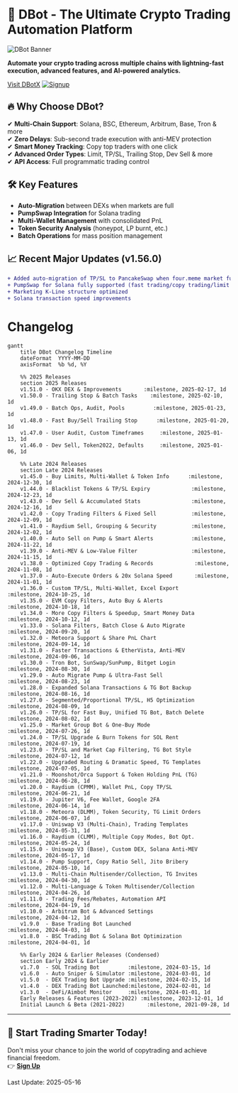 # 🚀 DBot - The Ultimate Crypto Trading Automation Platform

![DBot Banner](https://cdn.dbotx.com/image/defi_page_index_img_1.webp)

**Automate your crypto trading across multiple chains with lightning-fast execution, advanced features, and AI-powered analytics.**

[Visit DBotX](https://dbotx.com/?ref=83357810)
[![Signup](https://img.shields.io/badge/Signup-orange)](https://dbotx.com/?ref=83357810)

## 🔥 Why Choose DBot?

✔ **Multi-Chain Support**: Solana, BSC, Ethereum, Arbitrum, Base, Tron & more  
✔ **Zero Delays**: Sub-second trade execution with anti-MEV protection  
✔ **Smart Money Tracking**: Copy top traders with one click  
✔ **Advanced Order Types**: Limit, TP/SL, Trailing Stop, Dev Sell & more  
✔ **API Access**: Full programmatic trading control  

## 🛠️ Key Features

- **Auto-Migration** between DEXs when markets are full
- **PumpSwap Integration** for Solana trading
- **Multi-Wallet Management** with consolidated PnL
- **Token Security Analysis** (honeypot, LP burnt, etc.)
- **Batch Operations** for mass position management

## 📈 Recent Major Updates (v1.56.0)

```diff
+ Added auto-migration of TP/SL to PancakeSwap when four.meme market full
+ PumpSwap for Solana fully supported (fast trading/copy trading/limit orders)
+ Marketing K-Line structure optimized
+ Solana transaction speed improvements
```


# Changelog

```mermaid
gantt
    title DBot Changelog Timeline
    dateFormat  YYYY-MM-DD
    axisFormat  %b %d, %Y

    %% 2025 Releases
    section 2025 Releases
    v1.51.0 - OKX DEX & Improvements       :milestone, 2025-02-17, 1d
    v1.50.0 - Trailing Stop & Batch Tasks    :milestone, 2025-02-10, 1d
    v1.49.0 - Batch Ops, Audit, Pools         :milestone, 2025-01-23, 1d
    v1.48.0 - Fast Buy/Sell Trailing Stop      :milestone, 2025-01-20, 1d
    v1.47.0 - User Audit, Custom Timeframes     :milestone, 2025-01-13, 1d
    v1.46.0 - Dev Sell, Token2022, Defaults     :milestone, 2025-01-06, 1d

    %% Late 2024 Releases
    section Late 2024 Releases
    v1.45.0 - Buy Limits, Multi-Wallet & Token Info      :milestone, 2024-12-30, 1d
    v1.44.0 - Blacklist Tokens & TP/SL Expiry             :milestone, 2024-12-23, 1d
    v1.43.0 - Dev Sell & Accumulated Stats                :milestone, 2024-12-16, 1d
    v1.42.0 - Copy Trading Filters & Fixed Sell           :milestone, 2024-12-09, 1d
    v1.41.0 - Raydium Sell, Grouping & Security           :milestone, 2024-12-02, 1d
    v1.40.0 - Auto Sell on Pump & Smart Alerts            :milestone, 2024-11-22, 1d
    v1.39.0 - Anti-MEV & Low-Value Filter                 :milestone, 2024-11-15, 1d
    v1.38.0 - Optimized Copy Trading & Records             :milestone, 2024-11-08, 1d
    v1.37.0 - Auto-Execute Orders & 20x Solana Speed       :milestone, 2024-11-01, 1d
    v1.36.0 - Custom TP/SL, Multi-Wallet, Excel Export      :milestone, 2024-10-25, 1d
    v1.35.0 - EVM Copy Filters, Auto Buy & Alerts           :milestone, 2024-10-18, 1d
    v1.34.0 - More Copy Filters & Speedup, Smart Money Data  :milestone, 2024-10-12, 1d
    v1.33.0 - Solana Filters, Batch Close & Auto Migrate     :milestone, 2024-09-20, 1d
    v1.32.0 - Meteora Support & Share PnL Chart              :milestone, 2024-09-14, 1d
    v1.31.0 - Faster Transactions & EtherVista, Anti-MEV     :milestone, 2024-09-06, 1d
    v1.30.0 - Tron Bot, SunSwap/SunPump, Bitget Login        :milestone, 2024-08-30, 1d
    v1.29.0 - Auto Migrate Pump & Ultra-Fast Sell            :milestone, 2024-08-23, 1d
    v1.28.0 - Expanded Solana Transactions & TG Bot Backup   :milestone, 2024-08-16, 1d
    v1.27.0 - Segmented/Proportional TP/SL, H5 Optimization    :milestone, 2024-08-09, 1d
    v1.26.0 - TP/SL for Fast Buy, Unified TG Bot, Batch Delete :milestone, 2024-08-02, 1d
    v1.25.0 - Market Group Bot & One-Buy Mode                :milestone, 2024-07-26, 1d
    v1.24.0 - TP/SL Upgrade & Burn Tokens for SOL Rent       :milestone, 2024-07-19, 1d
    v1.23.0 - TP/SL and Market Cap Filtering, TG Bot Style    :milestone, 2024-07-12, 1d
    v1.22.0 - Upgraded Routing & Dramatic Speed, TG Templates :milestone, 2024-07-05, 1d
    v1.21.0 - Moonshot/Orca Support & Token Holding PnL (TG)  :milestone, 2024-06-28, 1d
    v1.20.0 - Raydium (CPMM), Wallet PnL, Copy TP/SL          :milestone, 2024-06-21, 1d
    v1.19.0 - Jupiter V6, Fee Wallet, Google 2FA              :milestone, 2024-06-14, 1d
    v1.18.0 - Meteora (DLMM), Token Security, TG Limit Orders  :milestone, 2024-06-07, 1d
    v1.17.0 - Uniswap V3 (Multi-Chain), Trading Templates      :milestone, 2024-05-31, 1d
    v1.16.0 - Raydium (CLMM), Multiple Copy Modes, Bot Opt.    :milestone, 2024-05-24, 1d
    v1.15.0 - Uniswap V3 (Base), Custom DEX, Solana Anti-MEV    :milestone, 2024-05-17, 1d
    v1.14.0 - Pump Support, Copy Ratio Sell, Jito Bribery       :milestone, 2024-05-10, 1d
    v1.13.0 - Multi-Chain Multisender/Collection, TG Invites   :milestone, 2024-04-30, 1d
    v1.12.0 - Multi-Language & Token Multisender/Collection     :milestone, 2024-04-26, 1d
    v1.11.0 - Trading Fees/Rebates, Automation API             :milestone, 2024-04-19, 1d
    v1.10.0 - Arbitrum Bot & Advanced Settings                :milestone, 2024-04-12, 1d
    v1.9.0  - Base Trading Bot Launched                      :milestone, 2024-04-03, 1d
    v1.8.0  - BSC Trading Bot & Solana Bot Optimization       :milestone, 2024-04-01, 1d

    %% Early 2024 & Earlier Releases (Condensed)
    section Early 2024 & Earlier
    v1.7.0  - SOL Trading Bot         :milestone, 2024-03-15, 1d
    v1.6.0  - Auto Sniper & Simulator :milestone, 2024-03-01, 1d
    v1.5.0  - DEX Trading Bot Upgrade :milestone, 2024-02-15, 1d
    v1.4.0  - DEX Trading Bot Launched:milestone, 2024-02-01, 1d
    v1.3.0  - DeFi/Aimbot Monitor     :milestone, 2024-01-01, 1d
    Early Releases & Features (2023-2022) :milestone, 2023-12-01, 1d
    Initial Launch & Beta (2021-2022)       :milestone, 2021-09-28, 1d
```
---

## 🌟 Start Trading Smarter Today!

Don't miss your chance to join the world of copytrading and achieve financial freedom.  
👉 **[Sign Up](https://dbotx.com/?ref=83357810)**  

Last Update: 2025-05-16
